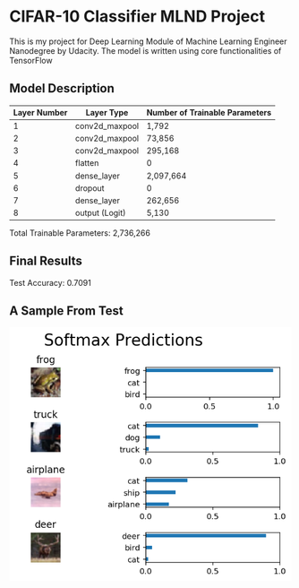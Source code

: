 # CIFAR-10 Classifier MLND Project
This is my project for Deep Learning Module of Machine Learning Engineer Nanodegree by Udacity. 
The model is written using core functionalities of TensorFlow

## Model Description

| Layer Number 	| Layer Type     	| Number of Trainable Parameters 	|
|--------------	|----------------	|--------------------------------	|
| 1            	| conv2d_maxpool 	|              1,792             	|
| 2            	| conv2d_maxpool 	|             73,856             	|
| 3            	| conv2d_maxpool 	|             295,168            	|
| 4            	|     flatten    	|                0               	|
| 5            	|   dense_layer  	|            2,097,664           	|
| 6            	|     dropout    	|                0               	|
| 7            	|   dense_layer  	|             262,656            	|
| 8            	| output (Logit) 	|              5,130             	|

Total Trainable Parameters: 2,736,266

## Final Results
Test Accuracy: 0.7091

## A Sample From Test
![](result.png)